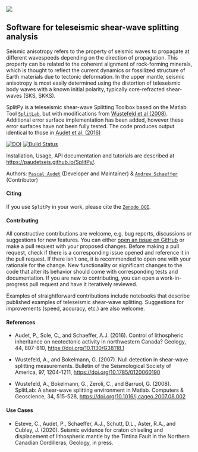 
![](./splitpy/examples/figures/SplitPy_logo.png)

## Software for teleseismic shear-wave splitting analysis

Seismic anisotropy refers to the property of seismic waves to propagate
at different wavespeeds depending on the direction of propagation. This
property can be related to the coherent alignment of rock-forming minerals,
which is thought to reflect the current dynamics or fossilized structure of Earth
materials due to tectonic deformation. In the upper mantle, seismic anisotropy 
is most easily determined using the distortion of teleseismic body waves with a 
known initial polarity, typically core-refracted shear-waves (SKS, SKKS). 

SplitPy is a teleseismic shear-wave Splitting Toolbox based on the 
Matlab Tool [`SplitLab`](http://splitting.gm.univ-montp2.fr), 
but with modifications from [Wustefeld et al (2008)](#references). 
Additional error surface implementation has been added, however these error 
surfaces have not been fully tested. The code produces output identical to
those in [Audet et al. (2016)](#references)

[![DOI](https://zenodo.org/badge/211722700.svg)](https://zenodo.org/badge/latestdoi/211722700)
[![Build Status](https://travis-ci.org/paudetseis/SplitPy.svg?branch=master)](https://travis-ci.org/paudetseis/SplitPy)

Installation, Usage, API documentation and tutorials are described at 
https://paudetseis.github.io/SplitPy/.

Authors: [`Pascal Audet`](https://www.uogeophysics.com/authors/admin/) (Developer and Maintainer) & [`Andrew Schaeffer`](https://schaeffer.ca) (Contributor)

#### Citing

If you use `SplitPy` in your work, please cite the 
[`Zenodo DOI`](https://zenodo.org/badge/latestdoi/211722700).

#### Contributing

All constructive contributions are welcome, e.g. bug reports, discussions or suggestions for new features. You can either [open an issue on GitHub](https://github.com/paudetseis/SplitPy/issues) or make a pull request with your proposed changes. Before making a pull request, check if there is a corresponding issue opened and reference it in the pull request. If there isn't one, it is recommended to open one with your rationale for the change. New functionality or significant changes to the code that alter its behavior should come with corresponding tests and documentation. If you are new to contributing, you can open a work-in-progress pull request and have it iteratively reviewed.

Examples of straightforward contributions include notebooks that describe published examples of teleseismic shear-wave splitting. Suggestions for improvements (speed, accuracy, etc.) are also welcome.

#### References

- Audet, P., Sole, C., and Schaeffer, A.J. (2016). Control of lithospheric
  inheritance on neotectonic activity in northwestern Canada? Geology,
  44, 807-810, https://doi.org/10.1130/G38118.1

- Wustefeld, A., and Bokelmann, G. (2007). Null detection in shear-wave splitting 
  measurements. Bulletin of the Seismological Society of America, 97, 1204-1211,
  https://doi.org/10.1785/0120060190

- Wustefeld, A., Bokelmann, G., Zeroli, C., and Barruol, G. (2008). SplitLab: 
  A shear-wave splitting environment in Matlab. Computers & Geoscience, 34, 
  515-528, https://doi.org/10.1016/j.cageo.2007.08.002

#### Use Cases

- Esteve, C., Audet, P., Schaeffer, A.J., Schutt, D.L., Aster, R.A., and Cubley, J. (2020). Seismic evidence for craton chiseling and displacement of lithospheric mantle by the Tintina Fault in the Northern Canadian Cordilleras, Geology, in press.

